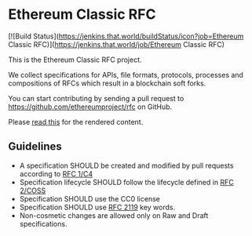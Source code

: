 Ethereum Classic RFC
====================

[![Build Status](https://jenkins.that.world/buildStatus/icon?job=Ethereum Classic RFC)](https://jenkins.that.world/job/Ethereum Classic RFC)

This is the Ethereum Classic RFC project.

We collect specifications for APIs, file formats, protocols, processes and compositions of RFCs which result in a blockchain soft forks.

You can start contributing by sending a pull request to https://github.com/ethereumproject/rfc on GitHub.

Please [read this](https://etcrfc.that.world) for the rendered content.

## Guidelines

* A specification SHOULD be created and modified by pull requests according to [RFC 1/C4](1/README.md)
* Specification lifecycle SHOULD follow the lifecycle defined in [RFC 2/COSS](2/README.md)
* Specification SHOULD use the CC0 license
* Specification SHOULD use [RFC 2119](http://tools.ietf.org/html/rfc2119) key words.
* Non-cosmetic changes are allowed only on Raw and Draft specifications.
